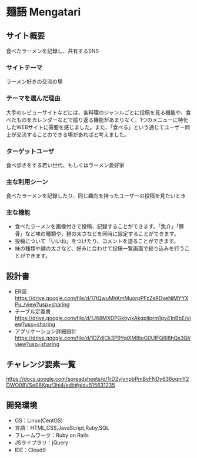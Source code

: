 # 麺語 Mengatari

## サイト概要
食べたラーメンを記録し、共有するSNS

### サイトテーマ
ラーメン好きの交流の場

### テーマを選んだ理由
大手のレビューサイトなどには、各料理のジャンルごとに投稿を見る機能や、食べたものをカレンダーなどで振り返る機能があまりなく、1つのメニューに特化したWEBサイトに需要を感じました。また、「食べる」という通じてユーザー同士が交流することのできる場があればと考えました。

### ターゲットユーザ
食べ歩きをする若い世代、もしくはラーメン愛好家

### 主な利用シーン
食べたラーメンを記録したり、同じ趣向を持ったユーザーの投稿を見たいとき

### 主な機能
- 食べたラーメンを画像付きで投稿、記録することができます。「魚介」「豚骨」など味の種類や、麺の太さなどを同時に設定することができます。
- 投稿について「いいね」をつけたり、コメントを送ることができます。
- 味の種類や麺の太さなど、好みに合わせて投稿一覧画面で絞り込みを行うことができます。

## 設計書
- ER図
  https://drive.google.com/file/d/17tQwuMhKmMuorpPFzZsRDveNiMYYXPu_/view?usp=sharing
- テーブル定義書
  https://drive.google.com/file/d/1J68MXDPGktiyjxAkgpiIprm1qv41nBbE/view?usp=sharing
- アプリケーション詳細設計
  https://drive.google.com/file/d/1DZdlCk3P9YqjXM8teG0UIFQ6l8hQs3Ql/view?usp=sharing

## チャレンジ要素一覧
https://docs.google.com/spreadsheets/d/1rD2ylynpbPmBvFNDy636oqmY2DWO08VSeS6Kquf3hi4/edit#gid=515631235

## 開発環境
- OS：Linux(CentOS)
- 言語：HTML,CSS,JavaScript,Ruby,SQL
- フレームワーク：Ruby on Rails
- JSライブラリ：jQuery
- IDE：Cloud9
